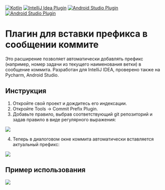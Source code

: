 [![Kotlin](https://img.shields.io/badge/%20language-Kotlin-red.svg)](https://kotlinlang.org/)
[![IntelliJ Idea Plugin](https://img.shields.io/badge/plugin-IntelliJ%20%20Idea-blue.svg)](https://plugins.jetbrains.com/plugin/16109-commitprefix)
[![Android Studio Plugin](https://img.shields.io/badge/plugin-AndroidStudio-green.svg)](https://plugins.jetbrains.com/plugin/16109-commitprefix)
[![Android Studio Plugin](https://img.shields.io/badge/plugin-PyCharm-green.svg)](https://plugins.jetbrains.com/plugin/16109-commitprefix)

# Плагин для вставки префикса в сообщении коммите

Это расширение позволяет автоматически добавлять префикс (например, номер задачи из текущего наименования ветки) в сообщение коммита. Разработан для IntelliJ IDEA, проверено также на Pycharm, Android Studio.

## Инструкция

1. Откройте свой проект и дождитесь его индексации.
2. Откройте Tools -> Commit Prefix Plugin.
3. Добавьте правило, выбрав соответствующий git репозиторий и задав правило в виде регулярного выражения:

![](https://plugins.jetbrains.com/files/16109/screenshot_19798028-a4ff-480c-920d-48cc125d3615)

4. Теперь в диалоговом окне коммита автоматически вставляется актуальный префикс:

![](https://plugins.jetbrains.com/files/16109/screenshot_79c71bec-d556-49ed-87c5-515f7c345de1)

##  Пример использования

![](https://plugins.jetbrains.com/files/16109/screenshot_0845b70e-e515-477b-9ab9-d01e7a387ecf)